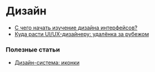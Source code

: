 # Дизайн

- [С чего начать изучение дизайна интерфейсов?](https://ingternet.ru/s-chiegho-nachat-izuchieniie-dizaina/)
- [Куда расти UI/UX-дизайнеру: удалёнка за рубежом](https://designpub.ru/куда-расти-ui-ux-дизайнеру-удалёнка-за-рубежом-ab335ac49f25)

### Полезные статьи
- [Дизайн-система: иконки](https://vc.ru/design/197293-dizayn-sistema-ikonki)
